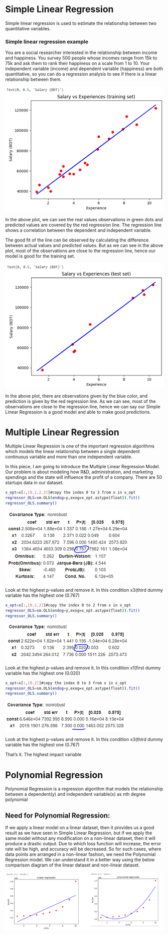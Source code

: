 # Simple Linear Regression

Simple linear regression is used to estimate the relationship between two quantitative variables.

### Simple linear regression example
You are a social researcher interested in the relationship between income and happiness. You survey 500 people whose incomes range from 15k to 75k and ask them to rank their happiness on a scale from 1 to 10.
Your independent variable (income) and dependent variable (happiness) are both quantitative, so you can do a regression analysis to see if there is a linear relationship between them.

![](Screenshot/simple_linear_regression/train.PNG)

In the above plot, we can see the real values observations in green dots and predicted values are covered by the red regression line. The regression line shows a correlation between the dependent and independent variable.

The good fit of the line can be observed by calculating the difference between actual values and predicted values. But as we can see in the above plot, most of the observations are close to the regression line, hence our model is good for the training set.

![](Screenshot/simple_linear_regression/test.PNG)

In the above plot, there are observations given by the blue color, and prediction is given by the red regression line. As we can see, most of the observations are close to the regression line, hence we can say our Simple Linear Regression is a good model and able to make good predictions.


# Multiple Linear Regression
Multiple Linear Regression is one of the important regression algorithms which models the linear relationship between a single dependent continuous variable and more than one independent variable.

In this piece, I am going to introduce the Multiple Linear Regression Model. Our problem is about modeling how R&D, administration, and marketing spendings and the state will influence the profit of a company. There are 50 startups data in our dataset.

```bash
x_opt=x[:,[0,1,2,3]]#copy the index 0 to 3 from x in x_opt
regressor_OLS=sm.OLS(endog=y,exog=x_opt.astype(float)).fit()
regressor_OLS.summary()
```

![](Screenshot/simple_linear_regression/MLP1.PNG)

Look at the highest p-values and remove it. In this condition x3(third  dummy variable has the highest one (0.767)

```bash
x_opt=x[:,[0,1,2]]#copy the index 0 to 2 from x in x_opt
regressor_OLS=sm.OLS(endog=y,exog=x_opt.astype(float)).fit()
regressor_OLS.summary()
```

![](Screenshot/simple_linear_regression/MLP2.PNG)

Look at the highest p-values and remove it. In this condition x1(first  dummy variable has the highest one (0.020)

```bash
x_opt=x[:,[0,2]]#copy the index 0 to 3 from x in x_opt
regressor_OLS=sm.OLS(endog=y,exog=x_opt.astype(float)).fit()
regressor_OLS.summary()
```

![](Screenshot/simple_linear_regression/MLP3.PNG)

Look at the highest p-values and remove it. In this condition x3(third  dummy variable has the highest one (0.767)

That’s it. The highest impact variable


# Polynomial Regression

Polynomial Regression is a regression algorithm that models the relationship between a dependent(y) and independent variable(x) as nth degree polynomial

## Need for Polynomial Regression:

If we apply a linear model on a linear dataset, then it provides us a good result as we have seen in Simple Linear Regression, but if we apply the same model without any modification on a non-linear dataset, then it will produce a drastic output. Due to which loss function will increase, the error rate will be high, and accuracy will be decreased.
So for such cases, where data points are arranged in a non-linear fashion, we need the Polynomial Regression model. We can understand it in a better way using the below comparison diagram of the linear dataset and non-linear dataset.

![](Screenshot/simple_linear_regression/polynomial.PNG)




